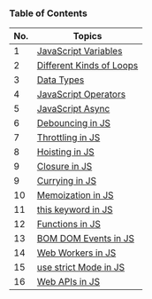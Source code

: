 ### Table of Contents

| No. | Topics                                                                                                                                     |
| --- | ------------------------------------------------------------------------------------------------------------------------------------------ |
| 1   | <a href="https://github.com/sanjay9616/JavaScript/blob/master/JavaScript-Tutorial/Variables/README.md">JavaScript Variables</a>            |
| 2   | <a href="https://github.com/sanjay9616/JavaScript/blob/master/JavaScript-Tutorial/Loops/README.md">Different Kinds of Loops</a>            |
| 3   | <a href="https://github.com/sanjay9616/JavaScript/blob/master/JavaScript-Tutorial/Data-Types/README.md">Data Types</a>                     |
| 4   | <a href="https://github.com/sanjay9616/JavaScript/blob/master/JavaScript-Tutorial/Operators/README.md">JavaScript Operators</a>            |
| 5   | <a href="https://github.com/sanjay9616/JavaScript/tree/master/JavaScript-Tutorial/Async">JavaScript Async</a>                              |
| 6   | <a href="https://github.com/sanjay9616/JavaScript/blob/master/JavaScript-Tutorial/Debouncing/README.md">Debouncing in JS</a>               |
| 7   | <a href="https://github.com/sanjay9616/JavaScript/blob/master/JavaScript-Tutorial/Throttling/README.md">Throttling in JS</a>               |
| 8   | <a href="https://github.com/sanjay9616/JavaScript/blob/master/JavaScript-Tutorial/Hoisting/README.md">Hoisting in JS</a>                   |
| 9   | <a href="https://github.com/sanjay9616/JavaScript/blob/master/JavaScript-Tutorial/Closure/README.md">Closure in JS</a>                     |
| 9   | <a href="https://github.com/sanjay9616/JavaScript/blob/master/JavaScript-Tutorial/Currying/README.md">Currying in JS</a>                   |
| 10  | <a href="https://github.com/sanjay9616/JavaScript/blob/master/JavaScript-Tutorial/Memoization/README.md">Memoization in JS</a>             |
| 11  | <a href="https://github.com/sanjay9616/JavaScript/blob/master/JavaScript-Tutorial/this%20keyword/README.md">this keyword in JS</a>         |
| 12  | <a href="https://github.com/sanjay9616/JavaScript/blob/master/JavaScript-Tutorial/Functions/README.md">Functions in JS</a>                 |
| 13  | <a href="https://github.com/sanjay9616/JavaScript/blob/master/JavaScript-Tutorial/BOM-DOM-Events/README.md">BOM DOM Events in JS</a>       |
| 14  | <a href="https://github.com/sanjay9616/JavaScript/blob/master/JavaScript-Tutorial/Service%20Worker/README.md">Web Workers in JS</a>        |
| 15  | <a href="https://github.com/sanjay9616/JavaScript/blob/master/JavaScript-Tutorial/use%20strict%20Mode/README.md">use strict Mode in JS</a> |
| 16  | <a href="https://github.com/sanjay9616/JavaScript/blob/master/JavaScript-Tutorial/Web-APIs/Interview.md">Web APIs in JS</a>                |